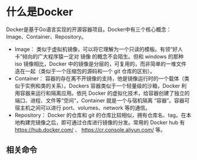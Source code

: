 # 什么是Docker

Docker是基于Go语言实现的开源容器项目。Docker中有三个核心概念：Image、Container、Repository。

- Image： 类似于虚拟机镜像，可以将它理解为一个只读的模板。有领“好人卡”倾向的广大程序猿一定对 镜像 的概念不会陌生。但和 windows 的那种 iso 镜像相比，Docker 中的镜像是分层的，可复用的，而非简单的一堆文件迭在一起（类似于一个压缩包的源码和一个 git 仓库的区别）。
- Container： 容器的存在离不开镜像的支持，他是镜像运行时的一个载体（类似于实例和类的关系）。Dockers 容器类似于一个轻量级的沙箱，Docker 利用容器来运行和隔离应用。依托 Docker 的虚拟化技术，给容器创建了独立的端口、进程、文件等“空间”，Container 就是一个与宿机隔离 “容器”。容器可宿主机之间可以进行 port、volumes、network 等的通信。
- Repository： Docker 的仓库和 git 的仓库比较相似，拥有仓库名、tag。在本地构建完镜像之后，即可通过仓库进行镜像的分发。常用的 Docker hub 有 https://hub.docker.com/ 、 https://cr.console.aliyun.com/ 等。

## 相关命令

